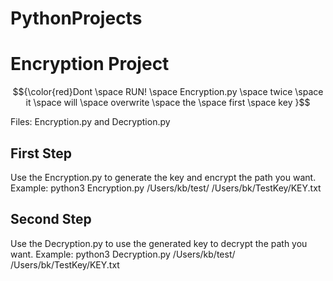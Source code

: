 # PythonProjects

# Encryption Project
  $${\color{red}Dont \space RUN! \space Encryption.py \space twice \space it \space will \space overwrite \space the \space first \space key }$$

  Files: Encryption.py and Decryption.py
  ## First Step
   Use the Encryption.py to generate the key and encrypt the path you want.
   Example: python3 Encryption.py /Users/kb/test/ /Users/bk/TestKey/KEY.txt
  ## Second Step
   Use the Decryption.py to use the generated key to decrypt the path you want.
   Example: python3 Decryption.py /Users/kb/test/ /Users/bk/TestKey/KEY.txt
   
